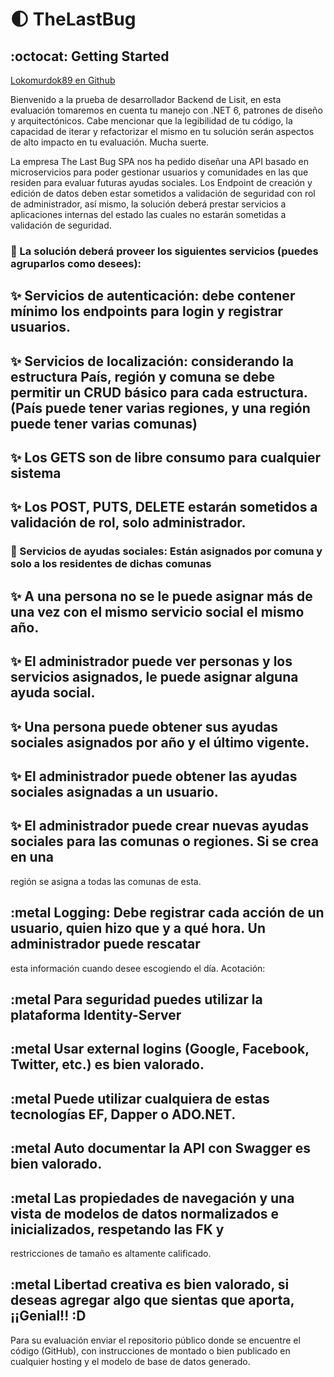 #
# :first_quarter_moon: TheLastBug

## :octocat: Getting Started

[Lokomurdok89 en Github](https://github.com/okomurdok89)


Bienvenido a la prueba de desarrollador Backend de Lisit, en esta evaluación tomaremos en cuenta tu manejo con .NET
6, patrones de diseño y arquitectónicos. Cabe mencionar que la legibilidad de tu código, la capacidad de iterar y
refactorizar el mismo en tu solución serán aspectos de alto impacto en tu evaluación. Mucha suerte.

La empresa The Last Bug SPA nos ha pedido diseñar una API basado en microservicios para poder gestionar usuarios y
comunidades en las que residen para evaluar futuras ayudas sociales. Los Endpoint de creación y edición de datos deben
estar sometidos a validación de seguridad con rol de administrador, así mismo, la solución deberá prestar servicios a
aplicaciones internas del estado las cuales no estarán sometidas a validación de seguridad.
### :rocket: La solución deberá proveer los siguientes servicios (puedes agruparlos como desees):
## :sparkles: Servicios de autenticación: debe contener mínimo los endpoints para login y registrar usuarios.
## :sparkles: Servicios de localización: considerando la estructura País, región y comuna se debe permitir un CRUD básico para cada estructura. (País puede tener varias regiones, y una región puede tener varias comunas)
## :sparkles: Los GETS son de libre consumo para cualquier sistema
## :sparkles: Los POST, PUTS, DELETE estarán sometidos a validación de rol, solo administrador.
### :rocket: Servicios de ayudas sociales: Están asignados por comuna y solo a los residentes de dichas comunas
## :sparkles: A una persona no se le puede asignar más de una vez con el mismo servicio social el mismo año.
## :sparkles: El administrador puede ver personas y los servicios asignados, le puede asignar alguna ayuda social.
## :sparkles: Una persona puede obtener sus ayudas sociales asignados por año y el último vigente.
## :sparkles: El administrador puede obtener las ayudas sociales asignadas a un usuario.
## :sparkles: El administrador puede crear nuevas ayudas sociales para las comunas o regiones. Si se crea en una
región se asigna a todas las comunas de esta.

## :metal Logging: Debe registrar cada acción de un usuario, quien hizo que y a qué hora. Un administrador puede rescatar
esta información cuando desee escogiendo el día.
Acotación:
## :metal Para seguridad puedes utilizar la plataforma Identity-Server
## :metal Usar external logins (Google, Facebook, Twitter, etc.) es bien valorado.
## :metal Puede utilizar cualquiera de estas tecnologías EF, Dapper o ADO.NET.
## :metal Auto documentar la API con Swagger es bien valorado.
## :metal Las propiedades de navegación y una vista de modelos de datos normalizados e inicializados, respetando las FK y
restricciones de tamaño es altamente calificado.
## :metal Libertad creativa es bien valorado, si deseas agregar algo que sientas que aporta, ¡¡Genial!! :D

Para su evaluación enviar el repositorio público donde se encuentre el código (GitHub), con instrucciones de montado
o bien publicado en cualquier hosting y el modelo de base de datos generado.
